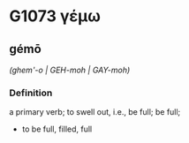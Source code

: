 # G1073 γέμω

## gémō

_(ghem'-o | GEH-moh | GAY-moh)_

### Definition

a primary verb; to swell out, i.e., be full; be full; 

- to be full, filled, full
